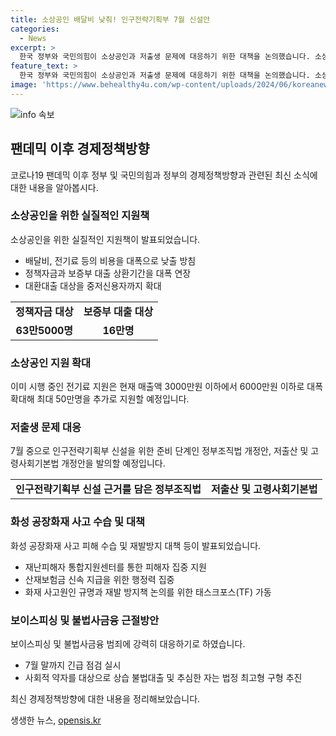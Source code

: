 ```yaml
---
title: 소상공인 배달비 낮춰! 인구전략기획부 7월 신설안
categories:
  - News
excerpt: >
  한국 정부와 국민의힘이 소상공인과 저출생 문제에 대응하기 위한 대책을 논의했습니다. 소상공인을 위해 배달비와 전기료를 낮추고 대출 상환기간을 연장, 대환대출 대상을 확대하는 등 실질적인 지원 방안이 나왔으며, 저출생 문제를 해결하기 위해 인구전략기획부 신설과 관련 정책 개정을 추진합니다. 또한 화성 공장화재 피해 수습 및 재발방지 대책, 보이스피싱 및 불법사금융 근절 방안 등에 대한 구체적인 내용도 발표되었습니다.
feature_text: >
  한국 정부와 국민의힘이 소상공인과 저출생 문제에 대응하기 위한 대책을 논의했습니다. 소상공인을 위해 배달비와 전기료를 낮추고 대출 상환기간을 연장, 대환대출 대상을 확대하는 등 실질적인 지원 방안이 나왔으며, 저출생 문제를 해결하기 위해 인구전략기획부 신설과 관련 정책 개정을 추진합니다. 또한 화성 공장화재 피해 수습 및 재발방지 대책, 보이스피싱 및 불법사금융 근절 방안 등에 대한 구체적인 내용도 발표되었습니다.
image: 'https://www.behealthy4u.com/wp-content/uploads/2024/06/koreanews.jpg'
---
```


<p><img src="https://www.behealthy4u.com/wp-content/uploads/2024/06/koreanews.jpg" alt="info 속보" /></p>

<h2 data-ke-size="size26">팬데믹 이후 경제정책방향</h2>

<p data-ke-size="size16">코로나19 팬데믹 이후 정부 및 국민의힘과 정부의 경제정책방향과 관련된 최신 소식에 대한 내용을 알아봅시다.</p>

<h3>소상공인을 위한 실질적인 지원책</h3>

<p data-ke-size="size16">소상공인을 위한 실질적인 지원책이 발표되었습니다.</p>

<ul>
  <li>배달비, 전기료 등의 비용을 대폭으로 낮출 방침</li>
  <li>정책자금과 보증부 대출 상환기간을 대폭 연장</li>
  <li>대환대출 대상을 중저신용자까지 확대</li>
</ul>

<table>
  <tr>
    <td style="text-align: center; height: 17px;"><b>정책자금 대상</b></td>
    <td style="text-align: center; height: 17px;"><b>보증부 대출 대상</b></td>
  </tr>
  <tr>
    <td style="text-align: center; height: 17px;"><b>63만5000명</b></td>
    <td style="text-align: center; height: 17px;"><b>16만명</b></td>
  </tr>
</table>

<h3>소상공인 지원 확대</h3>

<p data-ke-size="size16">이미 시행 중인 전기료 지원은 현재 매출액 3000만원 이하에서 6000만원 이하로 대폭 확대해 최대 50만명을 추가로 지원할 예정입니다.</p>

<h3>저출생 문제 대응</h3>

<p data-ke-size="size16">7월 중으로 인구전략기획부 신설을 위한 준비 단계인 정부조직법 개정안, 저출산 및 고령사회기본법 개정안을 발의할 예정입니다.</p>

<table>
  <tr>
    <td style="text-align: center; height: 17px;"><b>인구전략기획부 신설 근거를 담은 정부조직법</b></td>
    <td style="text-align: center; height: 17px;"><b>저출산 및 고령사회기본법</b></td>
  </tr>
</table>

<h3>화성 공장화재 사고 수습 및 대책</h3>

<p data-ke-size="size16">화성 공장화재 사고 피해 수습 및 재발방지 대책 등이 발표되었습니다.</p>

<ul>
  <li>재난피해자 통합지원센터를 통한 피해자 집중 지원</li>
  <li>산재보험금 신속 지급을 위한 행정력 집중</li>
  <li>화재 사고원인 규명과 재발 방지책 논의를 위한 태스크포스(TF) 가동</li>
</ul>

<h3>보이스피싱 및 불법사금융 근절방안</h3>

<p data-ke-size="size16">보이스피싱 및 불법사금융 범죄에 강력히 대응하기로 하였습니다.</p>

<ul>
  <li>7월 말까지 긴급 점검 실시</li>
  <li>사회적 약자를 대상으로 상습 불법대출 및 추심한 자는 법정 최고형 구형 추진</li>
</ul>

<p data-ke-size="size16">최신 경제정책방향에 대한 내용을 정리해보았습니다.</p>
생생한 뉴스, <a href="https://opensis.kr" rel="dofollow">opensis.kr</a>


